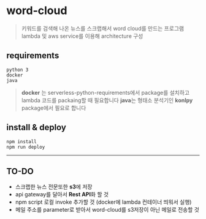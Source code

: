 # word-cloud
> 키워드를 검색해  나온 뉴스를 스크랩해서 word cloud를 만드는 프로그램
> lambda 및 aws service를 이용해 architecture 구성

## requirements
```
python 3
docker
java
```
> **docker** 는 serverless-python-requirements에서 package를 설치하고 lambda 코드를 packaing할 때 필요합니다
> **java**는 형태소 분석기인 **konlpy** package에서 필요로 합니다

## install & deploy
```
npm install
npm run deploy
```

- - - -
## TO-DO
* 스크랩한 뉴스 전문또한 **s3**에 저장
* api gateway를 달아서 **Rest API**화 할 것
* npm script 로컬 invoke 추가할 것 (docker에 lambda 컨테이너 띄워서 실행)
* 메일 주소를 parameter로 받아서 word-cloud를 s3저장이 아닌 메일로 전송할 것